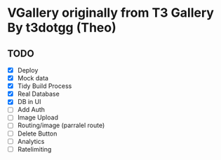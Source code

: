 # VGallery originally from T3 Gallery By t3dotgg (Theo)

## TODO
- [x] Deploy
- [x] Mock data
- [x] Tidy Build Process
- [x] Real Database
- [x] DB in UI
- [ ] Add Auth
- [ ] Image Upload
- [ ] Routing/image (parralel route)
- [ ] Delete Button
- [ ] Analytics
- [ ] Ratelimiting